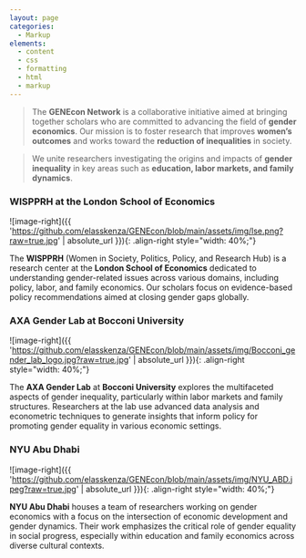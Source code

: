 ```yaml
---
layout: page
categories:
  - Markup
elements:
  - content
  - css
  - formatting
  - html
  - markup  
---
```


> The <strong>GENEcon Network</strong> is a collaborative initiative aimed at bringing together scholars who are committed to advancing the field of <strong>gender economics</strong>. Our mission is to foster research that improves <strong>women’s outcomes</strong> and works toward the <strong>reduction of inequalities</strong> in society.

> We unite researchers investigating the origins and impacts of <strong>gender inequality</strong> in key areas such as <strong>education, labor markets, and family dynamics</strong>.

### WISPPRH at the London School of Economics
![image-right]({{ 'https://github.com/elasskenza/GENEcon/blob/main/assets/img/lse.png?raw=true.jpg' | absolute_url }}){: .align-right style="width: 40%;"}

The **WISPPRH** (Women in Society, Politics, Policy, and Research Hub) is a research center at the **London School of Economics** dedicated to understanding gender-related issues across various domains, including policy, labor, and family economics. Our scholars focus on evidence-based policy recommendations aimed at closing gender gaps globally.

### AXA Gender Lab at Bocconi University
![image-right]({{ 'https://github.com/elasskenza/GENEcon/blob/main/assets/img/Bocconi_gender_lab_logo.jpg?raw=true.jpg' | absolute_url }}){: .align-right style="width: 40%;"}

The **AXA Gender Lab** at **Bocconi University** explores the multifaceted aspects of gender inequality, particularly within labor markets and family structures. Researchers at the lab use advanced data analysis and econometric techniques to generate insights that inform policy for promoting gender equality in various economic settings.

### NYU Abu Dhabi

![image-right]({{ 'https://github.com/elasskenza/GENEcon/blob/main/assets/img/NYU_ABD.jpeg?raw=true.jpg' | absolute_url }}){: .align-right style="width: 40%;"}

**NYU Abu Dhabi** houses a team of researchers working on gender economics with a focus on the intersection of economic development and gender dynamics. Their work emphasizes the critical role of gender equality in social progress, especially within education and family economics across diverse cultural contexts.
